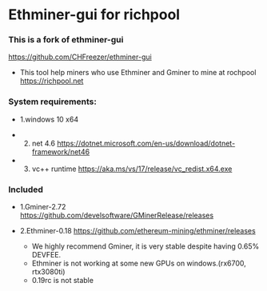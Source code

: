 # Ethminer-gui for richpool
### This is a fork of ethminer-gui 

https://github.com/CHFreezer/ethminer-gui

* This tool help miners who use Ethminer and Gminer to mine at rochpool  https://richpool.net

### System requirements:

* 1.windows 10 x64

* 2. net 4.6 https://dotnet.microsoft.com/en-us/download/dotnet-framework/net46

* 3. vc++ runtime https://aka.ms/vs/17/release/vc_redist.x64.exe

### Included

* 1.Gminer-2.72 https://github.com/develsoftware/GMinerRelease/releases
* 2.Ethminer-0.18 https://github.com/ethereum-mining/ethminer/releases

   * We highly recommend Gminer, it is very stable despite having 0.65% DEVFEE.
   * Ethminer is not working at some new GPUs on windows.(rx6700, rtx3080ti)
   * 0.19rc is not stable
